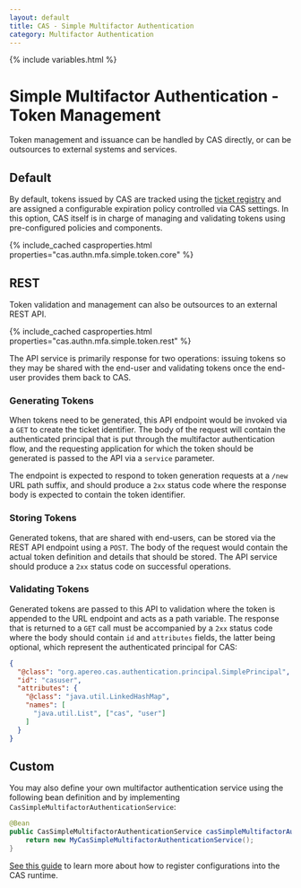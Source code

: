```yaml
---
layout: default
title: CAS - Simple Multifactor Authentication
category: Multifactor Authentication
---
```


{% include variables.html %}

# Simple Multifactor Authentication - Token Management

Token management and issuance can be handled by CAS directly, or can be outsources to external systems and services.

## Default

By default, tokens issued by CAS are tracked using the [ticket registry](../ticketing/Configuring-Ticketing-Components.html)
and are assigned a configurable expiration policy controlled via CAS settings. In this option, CAS itself is in charge of
managing and validating tokens using pre-configured policies and components.

{% include_cached casproperties.html properties="cas.authn.mfa.simple.token.core" %}

## REST

Token validation and management can also be outsources to an external REST API. 

{% include_cached casproperties.html properties="cas.authn.mfa.simple.token.rest" %}

The API service is primarily response for two operations: issuing tokens so they may be 
shared with the end-user and validating tokens once the end-user provides them back to CAS.

### Generating Tokens

When tokens need to be generated, this API endpoint would be invoked via a `GET` to create the ticket identifier. The body of 
the request will contain the authenticated principal that is put through the multifactor authentication flow,
and the requesting application for which the token should be generated is passed to the API via a `service` parameter. 

The endpoint is expected to respond to token generation requests at a `/new` URL path suffix, and should produce a `2xx`
status code where the response body is expected to contain the token identifier.
                                                                 
### Storing Tokens

Generated tokens, that are shared with end-users, can be stored via the REST API endpoint using a `POST`. The body of the request
would contain the actual token definition and details that should be stored. The API service should produce a `2xx` 
status code on successful operations.

### Validating Tokens

Generated tokens are passed to this API to validation where the token is appended to the URL endpoint and acts as a path variable. The response 
that is returned to a `GET` call must be accompanied by a `2xx` status code where the body should contain `id` and `attributes` fields, the 
latter being optional, which represent the authenticated principal for CAS:

```json
{
  "@class": "org.apereo.cas.authentication.principal.SimplePrincipal",
  "id": "casuser",
  "attributes": {
    "@class": "java.util.LinkedHashMap",
    "names": [
      "java.util.List", ["cas", "user"]
    ]
  }
}
```
  
## Custom

You may also define your own multifactor authentication service using the following
bean definition and by implementing `CasSimpleMultifactorAuthenticationService`:

```java
@Bean
public CasSimpleMultifactorAuthenticationService casSimpleMultifactorAuthenticationService() {
    return new MyCasSimpleMultifactorAuthenticationService();
}
```

[See this guide](../configuration/Configuration-Management-Extensions.html) to learn
more about how to register configurations into the CAS runtime.
